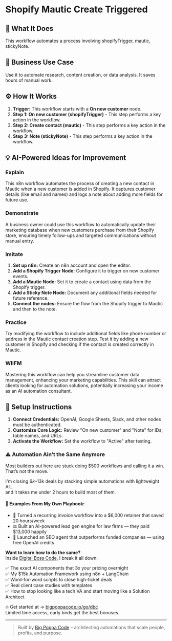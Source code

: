 # Shopify Mautic Create Triggered

## 🚀 What It Does
This workflow automates a process involving shopifyTrigger, mautic, stickyNote.

## 💼 Business Use Case
Use it to automate research, content creation, or data analysis. It saves hours of manual work.

## ⚙️ How It Works
1.  **Trigger:** This workflow starts with a **On new customer** node.
2. **Step 1: On new customer (shopifyTrigger)** - This step performs a key action in the workflow.
3. **Step 2: Create contact (mautic)** - This step performs a key action in the workflow.
4. **Step 3: Note (stickyNote)** - This step performs a key action in the workflow.

## 💡 AI-Powered Ideas for Improvement
### Explain
This n8n workflow automates the process of creating a new contact in Mautic when a new customer is added in Shopify. It captures customer details (like email and names) and logs a note about adding more fields for future use.

### Demonstrate
A business owner could use this workflow to automatically update their marketing database when new customers purchase from their Shopify store, ensuring timely follow-ups and targeted communications without manual entry.

### Imitate
1. **Set up n8n:** Create an n8n account and open the editor.
2. **Add a Shopify Trigger Node:** Configure it to trigger on new customer events.
3. **Add a Mautic Node:** Set it to create a contact using data from the Shopify trigger.
4. **Add a Sticky Note Node:** Document any additional fields needed for future reference.
5. **Connect the nodes:** Ensure the flow from the Shopify trigger to Mautic and then to the note.

### Practice
Try modifying the workflow to include additional fields like phone number or address in the Mautic contact creation step. Test it by adding a new customer in Shopify and checking if the contact is created correctly in Mautic.

### WIIFM
Mastering this workflow can help you streamline customer data management, enhancing your marketing capabilities. This skill can attract clients looking for automation solutions, potentially increasing your income as an AI automation consultant.

## 🔧 Setup Instructions
1. **Connect Credentials:** OpenAI, Google Sheets, Slack, and other nodes must be authenticated.
2. **Customize Core Logic:** Review "On new customer" and "Note" for IDs, table names, and URLs.
3. **Activate the Workflow:** Set the workflow to "Active" after testing.

### ⚠️ Automation Ain’t the Same Anymore

Most builders out here are stuck doing $500 workflows and calling it a win.  
That’s not the move.  

I'm closing $6k–$13k deals by stacking simple automations with lightweight AI...  
and it takes me under 2 hours to build most of them.

#### 🧠 Examples From My Own Playbook:
- 🔁 Turned a recurring invoice workflow into a $6,000 retainer that saved 20 hours/week  
- ⚖️ Built an AI-powered lead gen engine for law firms — they paid $13,000 happily  
- 🚀 Launched an SEO agent that outperforms funded companies — using free OpenAI credits  

**Want to learn how to do the same?**  
Inside [Digital Boss Code](https://bigpoppacode.io/go/dbc), I break it all down:

✅ The exact AI components that 3x your pricing overnight  
✅ My $15k Automation Framework using n8n + LangChain  
✅ Word-for-word scripts to close high-ticket deals  
✅ Real client case studies with templates  
✅ How to stop looking like a tech VA and start moving like a Solution Architect  

🔥 Get started at → [bigpoppacode.io/go/dbc](https://bigpoppacode.io/go/dbc)  
Limited time access, early birds get the best bonuses.

---
> Built by [Big Poppa Code](https://bigpoppacode.io) – architecting automations that scale people, profits, and purpose.
